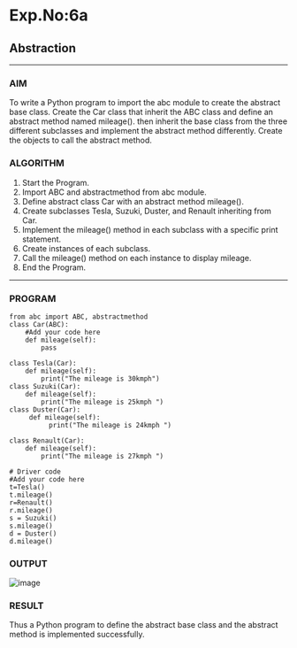 # Exp.No:6a
## Abstraction

---

### AIM  
To write a Python program to import the abc module to create the abstract base class. Create the Car class that inherit the ABC class and define an abstract method named mileage(). then inherit the base class from the three different subclasses and implement the abstract method differently. Create the objects to call the abstract method.


### ALGORITHM

1. Start the Program.
2. Import ABC and abstractmethod from abc module.
3. Define abstract class Car with an abstract method mileage().
4. Create subclasses Tesla, Suzuki, Duster, and Renault inheriting from Car.
5. Implement the mileage() method in each subclass with a specific print statement.
6. Create instances of each subclass.
7. Call the mileage() method on each instance to display mileage.
8. End the Program.

---

### PROGRAM
```
from abc import ABC, abstractmethod   
class Car(ABC):   
    #Add your code here
    def mileage(self):
        pass
  
class Tesla(Car):   
    def mileage(self):   
        print("The mileage is 30kmph")   
class Suzuki(Car):   
    def mileage(self):   
        print("The mileage is 25kmph ")   
class Duster(Car):   
     def mileage(self):   
          print("The mileage is 24kmph ")   
  
class Renault(Car):   
    def mileage(self):   
        print("The mileage is 27kmph ")   
          
# Driver code   
#Add your code here
t=Tesla()
t.mileage()
r=Renault()
r.mileage()
s = Suzuki()   
s.mileage()   
d = Duster()   
d.mileage()

```

### OUTPUT
![image](https://github.com/user-attachments/assets/44c106bb-e892-41c7-b9c7-e0bdf74d23c0)


### RESULT
Thus a Python program to define the abstract base class and the abstract method is implemented successfully.
